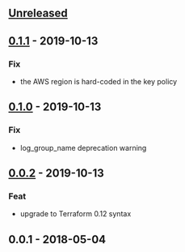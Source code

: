 <a name="unreleased"></a>
## [Unreleased]


<a name="0.1.1"></a>
## [0.1.1] - 2019-10-13
### Fix
- the AWS region is hard-coded in the key policy


<a name="0.1.0"></a>
## [0.1.0] - 2019-10-13
### Fix
- log_group_name deprecation warning


<a name="0.0.2"></a>
## [0.0.2] - 2019-10-13
### Feat
- upgrade to Terraform 0.12 syntax


<a name="0.0.1"></a>
## 0.0.1 - 2018-05-04

[Unreleased]: https://github.com/nozaq/terraform-aws-secure-baseline/compare/0.1.1...HEAD
[0.1.1]: https://github.com/nozaq/terraform-aws-secure-baseline/compare/0.1.0...0.1.1
[0.1.0]: https://github.com/nozaq/terraform-aws-secure-baseline/compare/0.0.2...0.1.0
[0.0.2]: https://github.com/nozaq/terraform-aws-secure-baseline/compare/0.0.1...0.0.2

